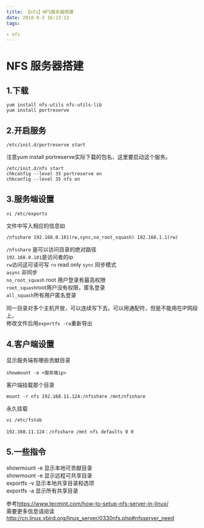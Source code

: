 ```yaml
---
title: 【nfs】NFS服务器搭建
date: 2018-9-3 16:13:12
tags: 

- nfs
---
```


# NFS 服务器搭建

## 1.下载
```
yum install nfs-utils nfs-utils-lib
yum install portreserve            
```

## 2.开启服务
```
/etc/init.d/portreserve start
```
注意yum install portreserve实际下载的包名，这里要启动这个服务。

```
/etc/init.d/nfs start
chkconfig --level 35 portreserve on
chkconfig --level 35 nfs on
```

## 3.服务端设置
```
vi /etc/exports
```
文件中写入相应的信息如

```
/nfsshare 192.168.0.101(rw,sync,no_root_squash) 192.168.1.1(rw)
```
`/nfsshare` 是可以访问目录的绝对路径  
`192.168.0.101`是访问者的ip  
`rw`访问这可读可写 `ro` read only 
`sync` 同步模式    
`async` 非同步  
`no_root_squash` root 用户登录有最高权限  
`root_squash`root用户没有权限，匿名登录  
`all_squash`所有用户匿名登录

同一目录对多个主机开放，可以连续写下去。可以用通配符，但是不能用在IP网段上。  
修改文件后用`exportfs -ra`重新导出


## 4.客户端设置
显示服务端有哪些贡献目录
```
showmount -e <服务端ip>
```
客户端挂载那个目录

```
mount -r nfs 192.168.11.124:/nfsshare /mnt/nfsshare
```

永久挂载
```
vi /etc/fstab

192.168.11.124：/nfsshare /mnt nfs defaults 0 0
```

## 5.一些指令

showmount -e 显示本地可贡献目录  
showmount -e <server ip> 显示远程可共享目录  
exportfs -v 显示本地共享目录和选项  
exportfs -a 显示所有共享目录


参考<https://www.tecmint.com/how-to-setup-nfs-server-in-linux/>  
需要更多信息请阅读<http://cn.linux.vbird.org/linux_server/0330nfs.php#nfsserver_need>
